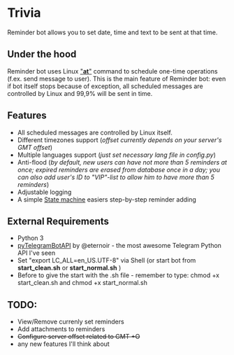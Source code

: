 
# Trivia
Reminder bot allows you to set date, time and text to be sent at that time. 

## Under the hood
Reminder bot uses Linux ["__at__"](http://linux.die.net/man/1/at) command to schedule one-time operations (f.ex. send message to user). This is the main feature of Reminder bot: even if bot itself stops because of exception, all scheduled messages are controlled by Linux and 99,9% will be sent in time.  

## Features
* All scheduled messages are controlled by Linux itself.
* Different timezones support (_offset currently depends on your server's GMT offset_)
* Multiple languages support (_just set necessary lang file in config.py_)
* Anti-flood (_by default, new users can have not more than 5 reminders at once; expired reminders are erased from database once in a day; you can also add user's ID to "VIP"-list to allow him to have more than 5 reminders_)
* Adjustable logging
* A simple [State machine](https://en.wikipedia.org/wiki/Finite-state_machine) easiers step-by-step reminder adding

## External Requirements
- Python 3  
- [pyTelegramBotAPI](https://github.com/eternnoir/pyTelegramBotAPI/) by @eternoir - the most awesome Telegram Python API I've seen
- Set "export LC_ALL=en_US.UTF-8" via Shell (or start bot from __start_clean.sh__ or __start_normal.sh__ )
- Before to give the start with the .sh file - remember to type: chmod +x start_clean.sh and chmod +x start_normal.sh
## TODO:
- View/Remove currenly set reminders
- Add attachments to reminders
- ~~Configure server offset related to GMT +O~~
- any new features I'll think about

